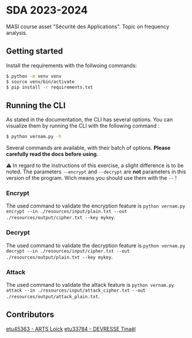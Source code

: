 # SDA 2023-2024
MASI course asset "Sécurité des Applications".
Topic on frequency analysis.

## Getting started

Install the requirements with the follwoing commands:
```bash
$ python -m venv venv
$ source venv/bin/activate
$ pip install -r requirements.txt
```

## Running the CLI

As stated in the documentation, the CLI has several options.
You can visualize them by running the CLI with the following command :
```bash
$ python vernam.py -h
```

Several commands are available, with their batch of options. **Please carefully read the docs before using.**

⚠️ In regard to the instructions of this exercise, a slight difference is to be noted. The parameters `--encrypt` and `--decrypt` are __not__ parameters in this version of the program.
Wich means you should use them with the `--` !

### Encrypt

The used command to validate the encryption feature is `python vernam.py encrypt --in ./resources/input/plain.txt --out ./resources/output/cipher.txt --key mykey`.

### Decrypt

The used command to validate the decryption feature is `python vernam.py decrypt --in ./resources/input/cipher.txt --out ./resources/output/plain.txt --key mykey`.

### Attack

The used command to validate the attack feature is `python vernam.py attack --in ./resources/input/attack_cipher.txt --out ./resources/output/attack_plain.txt`.

## Contributors

[etu45363 - ARTS Loïck](https://gitlab.com/ArtsLoick45363)
[etu33784 - DEVRESSE Tinaël](https://gitlab.com/hunteroi)

